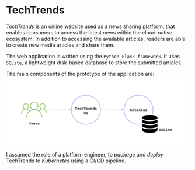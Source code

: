 # TechTrends

_TechTrends_ is an online website used as a news sharing platform, that enables consumers to access the latest news within the cloud-native ecosystem. In addition to accessing the available articles, readers are able to create new media articles and share them.

The web application is written using the `Python Flask framework`. It uses `SQLite`, a lightweight disk-based database to store the submitted articles.

The main components of the prototype of the application are:
![Main components of the TechTrends application](screenshots/ui-component.png)

I assumed the role of a platform engineer, to _package_ and _deploy_ TechTrends to _Kubernetes_ using a CI/CD pipeline.